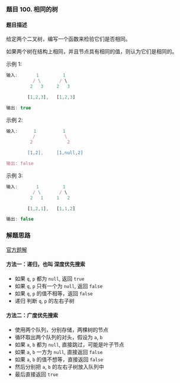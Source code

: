 ### 题目 100. 相同的树
#### 题目描述
给定两个二叉树，编写一个函数来检验它们是否相同。

如果两个树在结构上相同，并且节点具有相同的值，则认为它们是相同的。

示例 1:

```js
输入:       1         1
          / \       / \
         2   3     2   3

        [1,2,3],   [1,2,3]

输出: true
```
示例 2:

```js
输入:      1          1
          /           \
         2             2

        [1,2],     [1,null,2]

输出: false
```
示例 3:

```js
输入:       1         1
          / \       / \
         2   1     1   2

        [1,2,1],   [1,1,2]

输出: false
```

### 解题思路
[官方题解](https://leetcode-cn.com/problems/same-tree/solution/xiang-tong-de-shu-by-leetcode-solution/)
#### 方法一：递归，也叫 深度优先搜索
- 如果 `q`, `p` 都为 `null`, 返回 `true`
- 如果 `q`, `p` 只有一个为 `null`, 返回 `false`
- 如果 `q`, `p` 的值不相等，返回 `false`
- 递归 判断 `q`, `p` 的左右子树

#### 方法二：广度优先搜索
- 使用两个队列，分别存储，两棵树的节点
- 循环取出两个队列的对头，假设为 `a`, `b`
- 如果 `a`, `b` 都为 `null`, 直接跳过，可能是叶子节点
- 如果 `a`, `b` 一方为 `null`, 直接返回 `false`
- 如果 `a`, `b` 的值不想等，直接返回 `false`
- 然后分别把 `a`, `b` 的左右子树放入队列中
- 最后直接返回 `true`